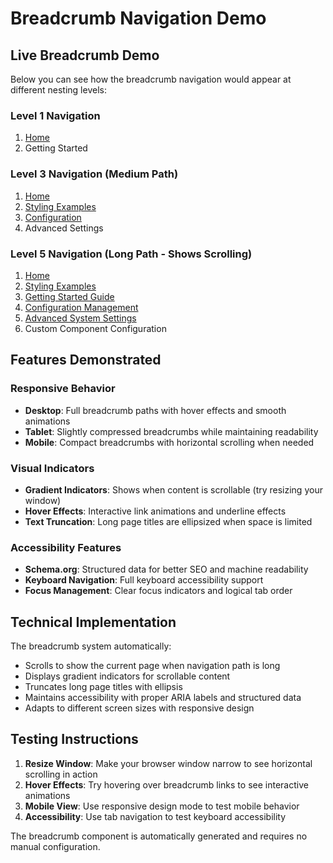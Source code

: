 # Breadcrumb Navigation Demo

## Live Breadcrumb Demo

Below you can see how the breadcrumb navigation would appear at different nesting levels:

### Level 1 Navigation
<nav class="phantom-breadcrumbs" aria-label="Breadcrumb navigation">
  <div class="phantom-breadcrumbs-wrapper">
    <ol itemscope itemtype="https://schema.org/BreadcrumbList">
      <li itemprop="itemListElement" itemscope itemtype="https://schema.org/ListItem">
        <a href="../../" itemprop="item"><span itemprop="name">Home</span></a>
        <meta itemprop="position" content="1" />
      </li>
      <li itemprop="itemListElement" itemscope itemtype="https://schema.org/ListItem">
        <span class="active" itemprop="item"><span itemprop="name">Getting Started</span></span>
        <meta itemprop="position" content="2" />
      </li>
    </ol>
  </div>
</nav>

### Level 3 Navigation (Medium Path)
<nav class="phantom-breadcrumbs" aria-label="Breadcrumb navigation">
  <div class="phantom-breadcrumbs-wrapper">
    <ol itemscope itemtype="https://schema.org/BreadcrumbList">
      <li itemprop="itemListElement" itemscope itemtype="https://schema.org/ListItem">
        <a href="../../" itemprop="item"><span itemprop="name">Home</span></a>
        <meta itemprop="position" content="1" />
      </li>
      <li itemprop="itemListElement" itemscope itemtype="https://schema.org/ListItem">
        <a href="#" itemprop="item"><span itemprop="name">Styling Examples</span></a>
        <meta itemprop="position" content="2" />
      </li>
      <li itemprop="itemListElement" itemscope itemtype="https://schema.org/ListItem">
        <a href="#" itemprop="item"><span itemprop="name">Configuration</span></a>
        <meta itemprop="position" content="3" />
      </li>
      <li itemprop="itemListElement" itemscope itemtype="https://schema.org/ListItem">
        <span class="active" itemprop="item"><span itemprop="name">Advanced Settings</span></span>
        <meta itemprop="position" content="4" />
      </li>
    </ol>
  </div>
</nav>

### Level 5 Navigation (Long Path - Shows Scrolling)
<nav class="phantom-breadcrumbs" aria-label="Breadcrumb navigation">
  <div class="phantom-breadcrumbs-wrapper">
    <ol itemscope itemtype="https://schema.org/BreadcrumbList">
      <li itemprop="itemListElement" itemscope itemtype="https://schema.org/ListItem">
        <a href="../../" itemprop="item"><span itemprop="name">Home</span></a>
        <meta itemprop="position" content="1" />
      </li>
      <li itemprop="itemListElement" itemscope itemtype="https://schema.org/ListItem">
        <a href="#" itemprop="item"><span itemprop="name">Styling Examples</span></a>
        <meta itemprop="position" content="2" />
      </li>
      <li itemprop="itemListElement" itemscope itemtype="https://schema.org/ListItem">
        <a href="#" itemprop="item"><span itemprop="name">Getting Started Guide</span></a>
        <meta itemprop="position" content="3" />
      </li>
      <li itemprop="itemListElement" itemscope itemtype="https://schema.org/ListItem">
        <a href="#" itemprop="item"><span itemprop="name">Configuration Management</span></a>
        <meta itemprop="position" content="4" />
      </li>
      <li itemprop="itemListElement" itemscope itemtype="https://schema.org/ListItem">
        <a href="#" itemprop="item"><span itemprop="name">Advanced System Settings</span></a>
        <meta itemprop="position" content="5" />
      </li>
      <li itemprop="itemListElement" itemscope itemtype="https://schema.org/ListItem">
        <span class="active" itemprop="item"><span itemprop="name">Custom Component Configuration</span></span>
        <meta itemprop="position" content="6" />
      </li>
    </ol>
  </div>
</nav>

## Features Demonstrated

### Responsive Behavior
- **Desktop**: Full breadcrumb paths with hover effects and smooth animations
- **Tablet**: Slightly compressed breadcrumbs while maintaining readability
- **Mobile**: Compact breadcrumbs with horizontal scrolling when needed

### Visual Indicators
- **Gradient Indicators**: Shows when content is scrollable (try resizing your window)
- **Hover Effects**: Interactive link animations and underline effects
- **Text Truncation**: Long page titles are ellipsized when space is limited

### Accessibility Features
- **Schema.org**: Structured data for better SEO and machine readability
- **Keyboard Navigation**: Full keyboard accessibility support
- **Focus Management**: Clear focus indicators and logical tab order

## Technical Implementation

The breadcrumb system automatically:
- Scrolls to show the current page when navigation path is long
- Displays gradient indicators for scrollable content
- Truncates long page titles with ellipsis
- Maintains accessibility with proper ARIA labels and structured data
- Adapts to different screen sizes with responsive design

## Testing Instructions

1. **Resize Window**: Make your browser window narrow to see horizontal scrolling in action
2. **Hover Effects**: Try hovering over breadcrumb links to see interactive animations  
3. **Mobile View**: Use responsive design mode to test mobile behavior
4. **Accessibility**: Use tab navigation to test keyboard accessibility

The breadcrumb component is automatically generated and requires no manual configuration.